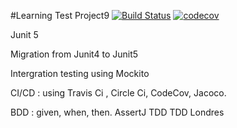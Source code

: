 
#Learning Test Project9
[![Build Status](https://travis-ci.com/MessaoudAbdelatif/accounting_by_TDD_P9.svg?branch=master)](https://travis-ci.com/MessaoudAbdelatif/accounting_by_TDD_P9)
[![codecov](https://codecov.io/gh/MessaoudAbdelatif/accounting_by_TDD_P9/branch/master/graph/badge.svg)](https://codecov.io/gh/MessaoudAbdelatif/accounting_by_TDD_P9)


Junit 5

Migration from Junit4 to Junit5

Intergration testing using Mockito

CI/CD : using Travis Ci , Circle Ci, CodeCov, Jacoco.

BDD : given, when, then.
      AssertJ
      TDD
      TDD Londres
      
